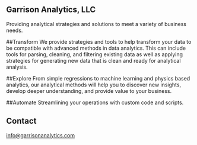 ## Garrison Analytics, LLC

Providing analytical strategies and solutions to meet a variety of business needs. 

##Transform
We provide strategies and tools to help transform your data to be compatible with advanced methods in data analytics.  This can include tools for parsing, cleaning, and filtering existing data as well as applying strategies for generating new data that is clean and ready for analytical analysis.

##Explore
From simple regressions to machine learning and physics based analytics, our analytical methods will help you to discover new insights, develop deeper understanding, and provide value to your business. 

##Automate
Streamlining your operations with custom code and scripts.

## Contact
<info@garrisonanalytics.com>

